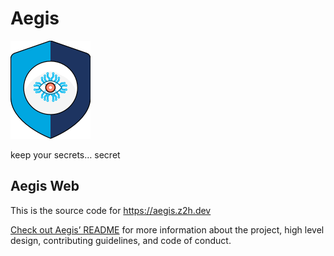 # Aegis

![Aegis](assets/aegis-icon.png "Aegis")

keep your secrets… secret

## Aegis Web

This is the source code for https://aegis.z2h.dev

[Check out Aegis’ README][aegis-readme] for more information about the project, 
high level design, contributing guidelines, and code of conduct.

[aegis]: https://github.com/zerotohero-dev/aegis "Aegis"
[aegis-readme]: https://github.com/zerotohero-dev/aegis/blob/main/README.md "Aegis README"

